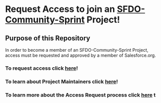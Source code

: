 # Request Access to join an [SFDO-Community-Sprint](https://github.com/SFDO-Community-Sprints) Project!

## Purpose of this Repository

In order to become a member of an SFDO-Community-Sprint Project, access must be requested and approved by a member of Salesforce.org.

### To request access click [here](https://github.com/jacebryan/Request-Access/issues/new?assignees=jacebryan&labels=Access+-+Contributor&template=contributor-access.md&title=Contributor+Access+Request)!

### To learn about Project Maintainers click [here](https://github.com/jacebryan/Access-Request/wiki/What-is-a-Project-Maintainer%3F)!

### To learn more about the Access Request process click [here](https://github.com/jacebryan/Access-Request/wiki/Process-for-Requesting-Access) t
